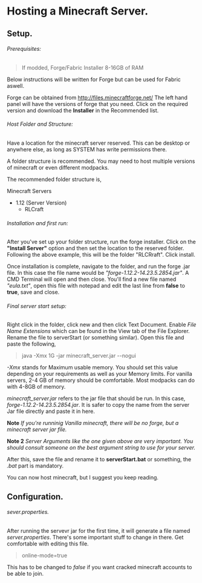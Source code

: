 # Hosting a Minecraft Server.
## Setup.

###### Prerequisites:
> If modded, Forge/Fabric Installer
> 8-16GB of RAM

Below instructions will be written for Forge but can be used for Fabric aswell.

Forge can be obtained from http://files.minecraftforge.net/
The left hand panel will have the versions of forge that you need. 
Click on the required version and download the **Installer** in the Recommended list.

###### Host Folder and Structure:

Have a location for the minecraft server reserved. This can be desktop or anywhere else, as long as SYSTEM has write permissions there.

A folder structure is recommended. You may need to host multiple versions of minecraft or even different modpacks.

The recommended folder structure is,

Minecraft Servers
- 1.12 (Server Version)
  - RLCraft

###### Installation and first run:

After you've set up your folder structure, run the forge installer.
Click on the **"Install Server"** option and then set the location to the reserved folder. Following the above example, this will be the folder "RLCRraft".
Click install.

Once installation is complete, navigate to the folder, and run the forge .jar file. In this case the file name would be *"forge-1.12.2-14.23.5.2854.jar"*.
A CMD Terminal will open and then close. 
You'll find a new file named *"eula.txt"*, open this file with notepad and edit the last line from **false** to **true**, save and close.

###### Final server start setup:

Right click in the folder, click new and then click Text Document. 
Enable *File Name Extensions* which can be found in the View tab of the File Explorer.
Rename the file to serverStart (or something similar).
Open this file and paste the following,

> java -Xmx 1G -jar minecraft_server.jar --nogui 

*-Xmx* stands for Maximum usable memory. You should set this value depending on your requirements as well as your Memory limits.
For vanilla servers, 2-4 GB of memory should be comfortable. Most modpacks can do with 4-8GB of memory.

*minecraft_server.jar* refers to the jar file that should be run. In this case, *forge-1.12.2-14.23.5.2854.jar*. It is safer to copy the name from the server Jar file directly and paste it in here.

**Note** *If you're runninig Vanilla minecraft, there will be no forge, but a minecraft server jar file.*

**Note 2** *Server Arguments like the one given above are very important. You should consult someone on the best argument string to use for your server.*

After this, save the file and rename it to **serverStart.bat** or something, the *.bat* part is mandatory.

You can now host minecraft, but I suggest you keep reading.

## Configuration.
###### sever.properties.

After running the servevr jar for the first time, it will generate a file named *server.properties*. There's some important stuff to change in there. Get comfortable with editing this file.

> online-mode=true

This has to be changed to *false* if you want cracked minecraft accounts to be able to join.
